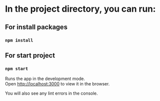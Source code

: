 # In the project directory, you can run:


## For install packages 

### `npm install`

## For start project

### `npm start`

Runs the app in the development mode.\
Open [http://localhost:3000](http://localhost:3000) to view it in the browser.

You will also see any lint errors in the console.
